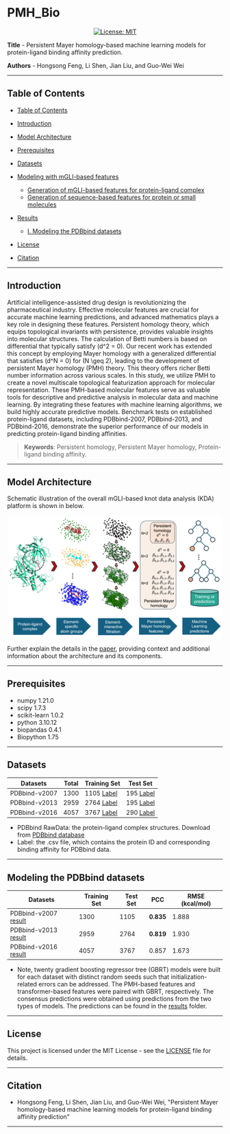 # PMH_Bio

<div align='center'>
 
<!-- [![preprint](https://img.shields.io/static/v1?label=arXiv&message=2310.12508&color=B31B1B)](https://www.google.com/) -->
[![License: MIT](https://img.shields.io/badge/License-MIT-yellow.svg)](https://opensource.org/licenses/MIT)

</div>

**Title** - Persistent Mayer homology-based machine learning models for protein-ligand binding affinity prediction.

**Authors** - Hongsong Feng, Li Shen, Jian Liu, and Guo-Wei Wei

---

## Table of Contents

- [Table of Contents](#table-of-contents)
- [Introduction](#introduction)
- [Model Architecture](#model-architecture)
- [Prerequisites](#prerequisites)
- [Datasets](#datasets)
- [Modeling with mGLI-based features](#Modeling-with-mGLI-based-features)
    - [Generation of mGLI-based features for protein-ligand complex](#II-Generation-of-mGLI-based-features-for-protein-ligand-complex)
    - [Generation of sequence-based features for protein or small molecules](#IV-Generation-of-sequence-based-features-for-protein-or-small-molecules)

- [Results](#results)
    - [I. Modeling the PDBbind datasets]()
- [License](#license)
- [Citation](#citation)

---

## Introduction
Artificial intelligence-assisted drug design is revolutionizing the pharmaceutical industry. Effective molecular features are crucial for accurate machine learning predictions, and advanced mathematics plays a key role in designing these features. Persistent homology theory, which equips topological invariants with persistence, provides valuable insights into molecular structures. The calculation of Betti numbers is based on differential that typically satisfy \(d^2 = 0\). Our recent work has extended this concept by employing Mayer homology with a generalized differential that satisfies \(d^N = 0\) for \(N \geq 2\), leading to the development of persistent Mayer homology (PMH) theory. This theory offers richer Betti number information across various scales. In this study, we utilize PMH to create a novel multiscale topological featurization approach for molecular representation. These PMH-based molecular features serve as valuable tools for descriptive and predictive analysis in molecular data and machine learning. By integrating these features with machine learning algorithms, we build highly accurate predictive models. Benchmark tests on established protein-ligand datasets, including PDBbind-2007, PDBbind-2013, and PDBbind-2016, demonstrate the superior performance of our models in predicting protein-ligand binding affinities.

> **Keywords**: Persistent homology, Persistent Mayer homology, Protein-ligand binding affinity.

---

## Model Architecture

Schematic illustration of the overall mGLI-based knot data analysis (KDA) platform is shown in below.

![Model Architecture](figures/PMH-concept.png)

Further explain the details in the [paper](https://github.com/WeilabMSU/PMH_Bio), providing context and additional information about the architecture and its components.

---

## Prerequisites

- numpy                     1.21.0
- scipy                     1.7.3
- scikit-learn              1.0.2
- python                    3.10.12
- biopandas                 0.4.1
- Biopython                 1.75

---
## Datasets

| Datasets                |Total    | Training Set                 | Test Set                                             |
|-|-----------------------------|------------------------------|------------------------------                        |
| PDBbind-v2007       |1300 |1105  [Label](https://weilab.math.msu.edu/Downloads/mGLI-KDA/PDBbind.zip)                        | 195 [Label](https://weilab.math.msu.edu/Downloads/mGLI-KDA/PDBbind.zip)                         |
| PDBbind-v2013       |2959|2764  [Label](https://weilab.math.msu.edu/Downloads/mGLI-KDA/PDBbind.zip)                        | 195 [Label](https://weilab.math.msu.edu/Downloads/mGLI-KDA/PDBbind.zip)                         |
| PDBbind-v2016       |4057|3767  [Label](https://weilab.math.msu.edu/Downloads/mGLI-KDA/PDBbind.zip)                        | 290 [Label](https://weilab.math.msu.edu/Downloads/mGLI-KDA/PDBbind.zip)                         |


- PDBbind RawData: the protein-ligand complex structures. Download from [PDBbind database](http://www.pdbbind.org.cn/)
- Label: the .csv file, which contains the protein ID and corresponding binding affinity for PDBbind data.
---

## Modeling the PDBbind datasets

|Datasets                                        | Training Set                  | Test Set| PCC | RMSE (kcal/mol) |
|-------------------------------------------------|-------------                  |---------|-    |-                |
| PDBbind-v2007 [result](./Results)      |1300 |1105  | **0.835** |1.888|
| PDBbind-v2013 [result](./Results)      |2959|2764  | **0.819** |1.930|
| PDBbind-v2016 [result](./Results)      |4057|3767  | 0.857 |1.673|

- Note, twenty gradient boosting regressor tree (GBRT) models were built for each dataset with distinct random seeds such that initialization-related errors can be addressed. The PMH-based features and transformer-based features were paired with GBRT, respectively. The consensus predictions were obtained using predictions from the two types of models. The predictions can be found in the [results](./Results) folder. 
---

## License

This project is licensed under the MIT License - see the [LICENSE](LICENSE) file for details.

---

## Citation

- Hongsong Feng, Li Shen, Jian Liu, and Guo-Wei Wei, "Persistent Mayer homology-based machine learning models for protein-ligand binding affinity prediction"

---
